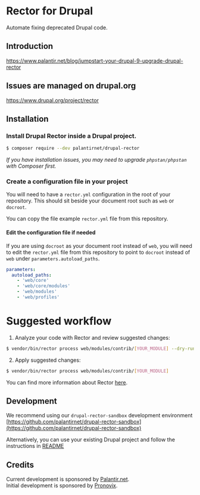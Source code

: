 # Rector for Drupal

Automate fixing deprecated Drupal code.

## Introduction

https://www.palantir.net/blog/jumpstart-your-drupal-9-upgrade-drupal-rector

## Issues are managed on drupal.org

https://www.drupal.org/project/rector

## Installation

### Install Drupal Rector inside a Drupal project.

```bash
$ composer require --dev palantirnet/drupal-rector
```

_If you have installation issues, you may need to upgrade `phpstan/phpstan` with Composer first._

### Create a configuration file in your project

You will need to have a `rector.yml` configuration in the root of your repository. This should sit beside your document root such as `web` or `docroot`.

You can copy the file example `rector.yml` file from this repository.

#### Edit the configuration file if needed

If you are using `docroot` as your document root instead of `web`, you will need to edit the `rector.yml` file from this repository to point to `docroot` instead of `web` under `parameters.autoload_paths`.

```yml
parameters:
  autoload_paths:
    - 'web/core'
    - 'web/core/modules'
    - 'web/modules'
    - 'web/profiles'
```

# Suggested workflow

1. Analyze your code with Rector and review suggested changes:

```sh
$ vendor/bin/rector process web/modules/contrib/[YOUR_MODULE] --dry-run
```

2. Apply suggested changes:

```sh
$ vendor/bin/rector process web/modules/contrib/[YOUR_MODULE]
```

You can find more information about Rector [here](https://github.com/rectorphp/rector).

## Development

We recommend using our `drupal-rector-sandbox` development environment [https://github.com/palantirnet/drupal-rector-sandbox](https://github.com/palantirnet/drupal-rector-sandbox)

Alternatively, you can use your existing Drupal project and follow the instructions in [README](https://github.com/palantirnet/drupal-rector-sandbox/blob/master/README.md#developing-with-drupal-rector)

## Credits

Current development is sponsored by [Palantir.net](https://www.palantir.net).<br/>
Initial development is sponsored by [Pronovix](https://pronovix.com).
